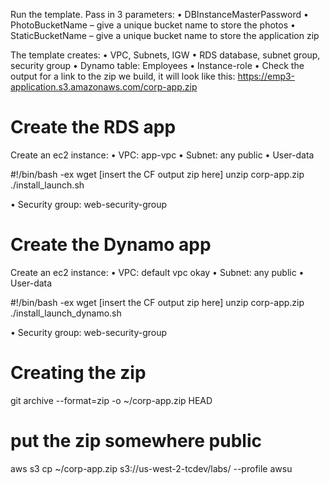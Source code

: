 Run the template.  Pass in 3 parameters:
•	DBInstanceMasterPassword
•	PhotoBucketName – give a unique bucket name to store the photos
•	StaticBucketName – give a unique bucket name to store the application zip

The template creates:
•	VPC, Subnets, IGW
•	RDS database, subnet group, security group
•	Dynamo table: Employees
•	Instance-role
•	Check the output for a link to the zip we build, it will look like this: https://emp3-application.s3.amazonaws.com/corp-app.zip


Create the RDS app
==================

Create an ec2 instance:
•	VPC: app-vpc
•	Subnet: any public
•	User-data

#!/bin/bash -ex
wget [insert the CF output zip here]
unzip corp-app.zip
./install_launch.sh

•	Security group: 	web-security-group


Create the Dynamo app
=====================

Create an ec2 instance:
•	VPC: default vpc okay
•	Subnet: any public
•	User-data

#!/bin/bash -ex
wget [insert the CF output zip here]
unzip corp-app.zip
./install_launch_dynamo.sh

•	Security group: 	web-security-group



Creating the zip
=========



git archive --format=zip -o ~/corp-app.zip HEAD
# put the zip somewhere public
aws s3 cp ~/corp-app.zip s3://us-west-2-tcdev/labs/ --profile awsu
